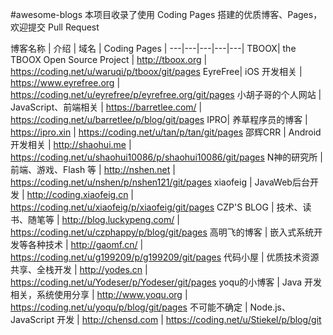 #awesome-blogs
本项目收录了使用 Coding Pages 搭建的优质博客、Pages，欢迎提交 Pull Request

博客名称 | 介绍 | 域名 | Coding Pages |
---|---|---|---|---|
TBOOX| the TBOOX Open Source Project | http://tboox.org | https://coding.net/u/waruqi/p/tboox/git/pages
EyreFree| iOS 开发相关 | https://www.eyrefree.org | https://coding.net/u/eyrefree/p/eyrefree.org/git/pages
小胡子哥的个人网站 | JavaScript、前端相关 | https://barretlee.com/ | https://coding.net/u/barretlee/p/blog/git/pages
IPRO| 养草程序员的博客 | https://ipro.xin | https://coding.net/u/tan/p/tan/git/pages
邵辉CRR | Android 开发相关 | http://shaohui.me |	https://coding.net/u/shaohui10086/p/shaohui10086/git/pages
N神的研究所 | 前端、游戏、Flash 等 | http://nshen.net |	https://coding.net/u/nshen/p/nshen121/git/pages
xiaofeig | JavaWeb后台开发 | http://coding.xiaofeig.cn | https://coding.net/u/xiaofeig/p/xiaofeig/git/pages
CZP'S BLOG | 技术、读书、随笔等 | http://blog.luckypeng.com/ | https://coding.net/u/czphappy/p/blog/git/pages
高明飞的博客 | 嵌入式系统开发等各种技术 | http://gaomf.cn/ | https://coding.net/u/g199209/p/g199209/git/pages
代码小屋 | 优质技术资源共享、全栈开发 | http://yodes.cn | https://coding.net/u/Yodeser/p/Yodeser/git/pages
yoqu的小博客 | Java 开发相关，系统使用分享 | http://www.yoqu.org | https://coding.net/u/yoqu/p/blog/git/pages
不可能不确定 | Node.js、JavaScript 开发 | http://chensd.com | https://coding.net/u/Stiekel/p/blog/git